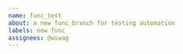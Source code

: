 ```yaml
---
name: func_test
about: a new func_branch for testing automation
labels: new func
assignees: @wiwag
---
```


